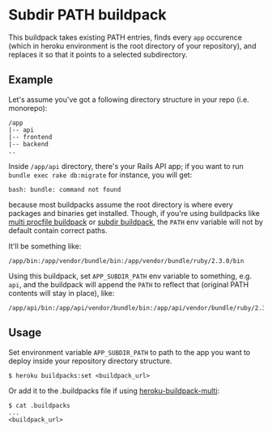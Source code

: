 # Subdir PATH buildpack

This buildpack takes existing PATH entries, finds every `app` occurence (which
in heroku environment is the root directory of your repository), and replaces
it so that it points to a selected subdirectory.

## Example

Let's assume you've got a following directory structure in your repo (i.e.
monorepo):

```
/app
|-- api
|-- frontend
|-- backend
..
```

Inside `/app/api` directory, there's your Rails API app; if you want to
run `bundle exec rake db:migrate` for instance, you will get:

```
bash: bundle: command not found
```

because most buildpacks assume the root directory is where every packages and
binaries get installed. Though, if you're using buildpacks like [multi procfile buildpack](https://github.com/heroku/heroku-buildpack-multi-procfile.git) or [subdir buildpack](https://github.com/negativetwelve/heroku-buildpack-subdir), the `PATH` env variable will not by default contain correct paths.

It'll be something like:

```
/app/bin:/app/vendor/bundle/bin:/app/vendor/bundle/ruby/2.3.0/bin
```

Using this buildpack, set `APP_SUBDIR_PATH` env variable to something, e.g.
`api`, and the buildpack will append the `PATH` to reflect that (original PATH
contents will stay in place), like:

```
/app/api/bin:/app/api/vendor/bundle/bin:/app/api/vendor/bundle/ruby/2.3.0/bin:/app/bin:/app/vendor/bundle/bin:/app/vendor/bundle/ruby/2.3.0/bin
```

## Usage

Set environment variable `APP_SUBDIR_PATH` to path to the app you want to deploy
inside your repository directory structure.

    $ heroku buildpacks:set <buildpack_url>

Or add it to the .buildpacks file if using [heroku-buildpack-multi](https://github.com/ddollar/heroku-buildpack-multi):

    $ cat .buildpacks
    ...
    <buildpack_url>
